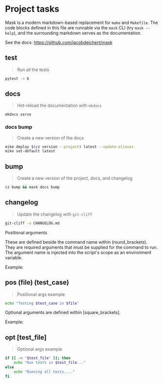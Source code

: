 # Project tasks
Mask is a modern markdown-based replacement for `make` and `Makefile`. The code blocks defined in this file are runnable via the `mask` CLI (try `mask --help`), and the surrounding markdown serves as the documentation.

See the docs: https://github.com/jacobdeichert/mask


<!-- A heading defines the command's name -->
## test

<!-- A blockquote defines the command's description -->
> Run all the tests

<!-- A code block defines the script to be executed -->
```sh
pytest -n 6
```

## docs

> Hot-reload the documentation with `mkdocs`

```sh
mkdocs serve 
```

### docs bump 

> Create a new version of the docs

```sh 
mike deploy $(cz version --project) latest --update-aliases
mike set-default latest
```

## bump

> Create a new version of the project, docs, and changelog 

```sh
cz bump && mask docs bump
```

## changelog 

> Update the changelog with `git-cliff`

```sh
git-cliff -o CHANGELOG.md
```


Positional arguments

These are defined beside the command name within (round_brackets). They are required arguments that must be supplied for the command to run. The argument name is injected into the script's scope as an environment variable.

Example:

## pos (file) (test_case)

> Positional args example

~~~bash
echo "Testing $test_case in $file"
~~~

Optional arguments are defined within [square_brackets].

Example:

## opt [test_file]

> Optional args example

~~~bash
if [[ -n "$test_file" ]]; then
    echo "Run tests in $test_file..."
else
    echo "Running all tests...."
fi
~~~